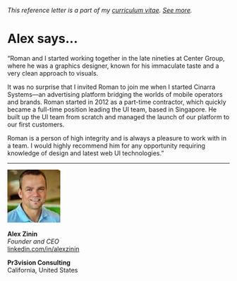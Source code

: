 _This reference letter is a part of my [curriculum vitae](/cv.html).
[See&nbsp;more](./)._

# Alex says...

<p class="quote">&#8220;Roman and I started working together in the
late nineties at Center Group, where he was a graphics designer,
known for his immaculate taste and a very clean approach to
visuals.</p>

It was no surprise that I invited Roman to join me when I started
Cinarra Systems&mdash;an advertising platform bridging the worlds
of mobile operators and brands. Roman started in 2012 as a part-time
contractor, which quickly became a full-time position leading the
UI team, based in Singapore. He built up the UI team from scratch
and managed the launch of our platform to our first customers.

Roman is a person of high integrity and is always a pleasure to
work with in a team.  I would highly recommend him for any opportunity
requiring knowledge of design and latest web UI technologies.&#8221;

---

<img src="az.jpeg" class="avatar">

**Alex Zinin**<br>
_Founder and CEO_<br>
[linkedin.com/in/alexzinin](https://www.linkedin.com/in/alexzinin/)

**Pr3vision Consulting**<br>
California, United States
